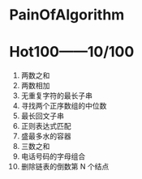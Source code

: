 # PainOfAlgorithm

# Hot100——10/100

1. 两数之和
2. 两数相加
3. 无重复字符的最长子串
4. 寻找两个正序数组的中位数
5. 最长回文子串
6. 正则表达式匹配
7. 盛最多水的容器
8. 三数之和
9. 电话号码的字母组合
10. 删除链表的倒数第 N 个结点